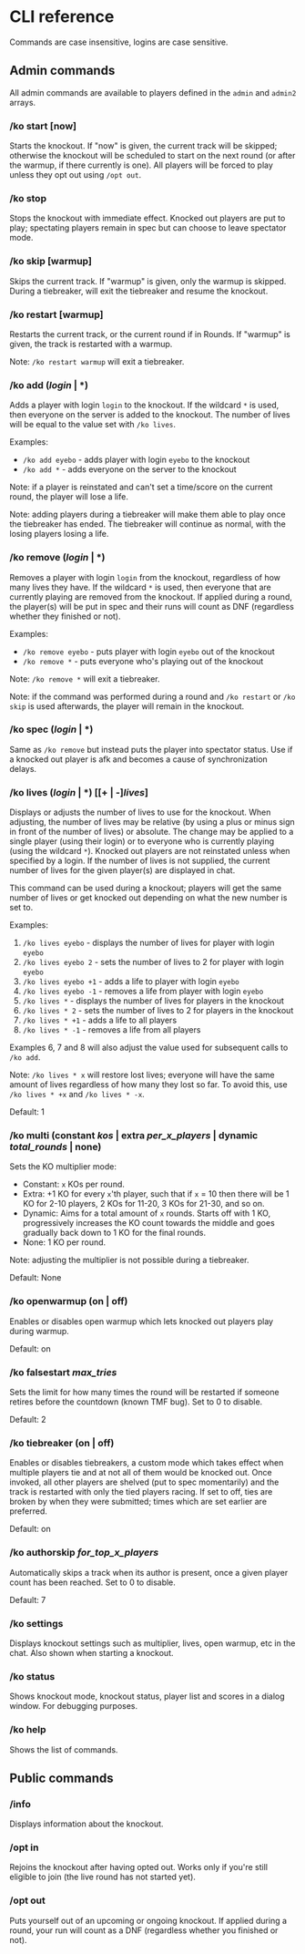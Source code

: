 # CLI reference

Commands are case insensitive, logins are case sensitive.

## Admin commands

All admin commands are available to players defined in the `admin` and `admin2` arrays.

### /ko start [now]
Starts the knockout. If "now" is given, the current track will be skipped; otherwise the knockout will be scheduled to start on the next round (or after the warmup, if there currently is one). All players will be forced to play unless they opt out using `/opt out`.

### /ko stop
Stops the knockout with immediate effect. Knocked out players are put to play; spectating players remain in spec but can choose to leave spectator mode.

### /ko skip [warmup]
Skips the current track. If "warmup" is given, only the warmup is skipped. During a tiebreaker, will exit the tiebreaker and resume the knockout.

### /ko restart [warmup]
Restarts the current track, or the current round if in Rounds. If "warmup" is given, the track is restarted with a warmup.

Note: `/ko restart warmup` will exit a tiebreaker.

### /ko add (*login* | \*)
Adds a player with login `login` to the knockout. If the wildcard `*` is used, then everyone on the server is added to the knockout. The number of lives will be equal to the value set with `/ko lives`.

Examples:

- `/ko add eyebo` - adds player with login `eyebo` to the knockout
- `/ko add *` - adds everyone on the server to the knockout

Note: if a player is reinstated and can't set a time/score on the current round, the player will lose a life.

Note: adding players during a tiebreaker will make them able to play once the tiebreaker has ended. The tiebreaker will continue as normal, with the losing players losing a life.

### /ko remove (*login* | \*)
Removes a player with login `login` from the knockout, regardless of how many lives they have. If the wildcard `*` is used, then everyone that are currently playing are removed from the knockout. If applied during a round, the player(s) will be put in spec and their runs will count as DNF (regardless whether they finished or not).

Examples:

- `/ko remove eyebo` - puts player with login `eyebo` out of the knockout
- `/ko remove *` - puts everyone who's playing out of the knockout

Note: `/ko remove *` will exit a tiebreaker.

Note: if the command was performed during a round and `/ko restart` or `/ko skip` is used afterwards, the player will remain in the knockout.

### /ko spec (*login* | \*)
Same as `/ko remove` but instead puts the player into spectator status. Use if a knocked out player is afk and becomes a cause of synchronization delays.

### /ko lives (*login* | \*) [[+ | -]*lives*]
Displays or adjusts the number of lives to use for the knockout. When adjusting, the number of lives may be relative (by using a plus or minus sign in front of the number of lives) or absolute. The change may be applied to a single player (using their login) or to everyone who is currently playing (using the wildcard `*`). Knocked out players are not reinstated unless when specified by a login. If the number of lives is not supplied, the current number of lives for the given player(s) are displayed in chat.

This command can be used during a knockout; players will get the same number of lives or get knocked out depending on what the new number is set to.

Examples:

1. `/ko lives eyebo` - displays the number of lives for player with login `eyebo`
2. `/ko lives eyebo 2` - sets the number of lives to 2 for player with login `eyebo`
3. `/ko lives eyebo +1` - adds a life to player with login `eyebo`
4. `/ko lives eyebo -1` - removes a life from player with login `eyebo`
5. `/ko lives *` - displays the number of lives for players in the knockout
6. `/ko lives * 2` - sets the number of lives to 2 for players in the knockout
7. `/ko lives * +1` - adds a life to all players
8. `/ko lives * -1` - removes a life from all players

Examples 6, 7 and 8 will also adjust the value used for subsequent calls to `/ko add`.

Note: `/ko lives * x` will restore lost lives; everyone will have the same amount of lives regardless of how many they lost so far. To avoid this, use `/ko lives * +x` and `/ko lives * -x`.

Default: 1

### /ko multi (constant *kos* | extra *per_x_players* | dynamic *total_rounds* | none)
Sets the KO multiplier mode:
- Constant: `x` KOs per round.
- Extra: +1 KO for every `x`'th player, such that if `x` = 10 then there will be 1 KO for 2-10 players, 2 KOs for 11-20, 3 KOs for 21-30, and so on.
- Dynamic: Aims for a total amount of `x` rounds. Starts off with 1 KO, progressively increases the KO count towards the middle and goes gradually back down to 1 KO for the final rounds.
- None: 1 KO per round.

Note: adjusting the multiplier is not possible during a tiebreaker.

Default: None

### /ko openwarmup (on | off)
Enables or disables open warmup which lets knocked out players play during warmup.

Default: on

### /ko falsestart *max_tries*
Sets the limit for how many times the round will be restarted if someone retires before the countdown (known TMF bug). Set to 0 to disable.

Default: 2

### /ko tiebreaker (on | off)
Enables or disables tiebreakers, a custom mode which takes effect when multiple players tie and at not all of them would be knocked out. Once invoked, all other players are shelved (put to spec momentarily) and the track is restarted with only the tied players racing. If set to off, ties are broken by when they were submitted; times which are set earlier are preferred.

Default: on

### /ko authorskip *for_top_x_players*
Automatically skips a track when its author is present, once a given player count has been reached. Set to 0 to disable.

Default: 7

### /ko settings
Displays knockout settings such as multiplier, lives, open warmup, etc in the chat. Also shown when starting a knockout.

### /ko status
Shows knockout mode, knockout status, player list and scores in a dialog window. For debugging purposes.

### /ko help
Shows the list of commands.

## Public commands

### /info
Displays information about the knockout.

### /opt in
Rejoins the knockout after having opted out. Works only if you're still eligible to join (the live round has not started yet).

### /opt out
Puts yourself out of an upcoming or ongoing knockout. If applied during a round, your run will count as a DNF (regardless whether you finished or not).

